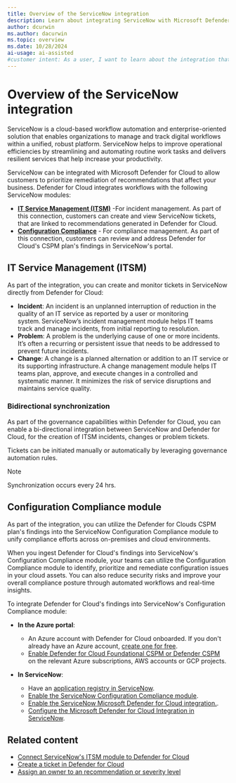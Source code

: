 ```yaml
---
title: Overview of the ServiceNow integration
description: Learn about integrating ServiceNow with Microsoft Defender for Cloud to protect Azure, hybrid, and multicloud machines.
author: dcurwin
ms.author: dacurwin
ms.topic: overview
ms.date: 10/28/2024
ai-usage: ai-assisted
#customer intent: As a user, I want to learn about the integration that exists between ServiceNow and Microsoft Defender for Cloud so that I can protect my Azure, hybrid, and multicloud machines.
---
```


# Overview of the ServiceNow integration

ServiceNow is a cloud-based workflow automation and enterprise-oriented solution that enables organizations to manage and track digital workflows within a unified, robust platform. ServiceNow helps to improve operational efficiencies by streamlining and automating routine work tasks and delivers resilient services that help increase your productivity.  

ServiceNow can be integrated with Microsoft Defender for Cloud to allow customers to prioritize remediation of recommendations that affect your business. Defender for Cloud integrates workflows with the following ServiceNow modules:

- **[IT Service Management (ITSM)](#it-service-management-itsm)** -For incident management. As part of this connection, customers can create and view ServiceNow tickets, that are linked to recommendations generated in Defender for Cloud.
- **[Configuration Compliance](#configuration-compliance-module)** - For compliance management. As part of this connection, customers can review and address Defender for Cloud's CSPM plan's findings in ServiceNow's portal.

## IT Service Management (ITSM)

As part of the integration, you can create and monitor tickets in ServiceNow directly from Defender for Cloud:

- **Incident**: An incident is an unplanned interruption of reduction in the quality of an IT service as reported by a user or monitoring system. ServiceNow’s incident management module helps IT teams track and manage incidents, from initial reporting to resolution.
- **Problem**: A problem is the underlying cause of one or more incidents. It’s often a recurring or persistent issue that needs to be addressed to prevent future incidents.
- **Change**: A change is a planned alternation or addition to an IT service or its supporting infrastructure. A change management module helps IT teams plan, approve, and execute changes in a controlled and systematic manner. It minimizes the risk of service disruptions and maintains service quality.

### Bidirectional synchronization

As part of the governance capabilities within Defender for Cloud, you can enable a bi-directional integration between ServiceNow and Defender for Cloud, for the creation of ITSM incidents, changes or problem tickets. 

Tickets can be initiated manually or automatically by leveraging governance automation rules.

> [!NOTE]
> Synchronization occurs every 24 hrs.

## Configuration Compliance module

As part of the integration, you can utilize the Defender for Clouds CSPM plan's findings into the ServiceNow Configuration Compliance module to unify compliance efforts across on-premises and cloud environments.

When you ingest Defender for Cloud's findings into ServiceNow's Configuration Compliance module, your teams can utilize the Configuration Compliance module to identify, prioritize and remediate configuration issues in your cloud assets. You can also reduce security risks and improve your overall compliance posture through automated workflows and real-time insights.  

To integrate Defender for Cloud's findings into ServiceNow's Configuration Compliance module:

- **In the Azure portal**:
    - An Azure account with Defender for Cloud onboarded. If you don't already have an Azure account, [create one for free](https://azure.microsoft.com/free/?WT.mc_id=A261C142F).
    - [Enable Defender for Cloud Foundational CSPM or Defender CSPM](tutorial-enable-cspm-plan.md) on the relevant Azure subscriptions, AWS accounts or GCP projects.

- **In ServiceNow**:
    - Have an [application registry in ServiceNow](https://www.opslogix.com/knowledgebase/servicenow/kb-create-a-servicenow-api-key-and-secret-for-the-scom-servicenow-incident-connector).
    - [Enable the ServiceNow Configuration Compliance module](https://store.servicenow.com/sn_appstore_store.do#!/store/application/29691e1f0212471dad08668c1e39932b/14.12.4?referer=%2Fstore%2Fsearch%3Flistingtype%3Dallintegrations%25253Bancillary_app%25253Bcertified_apps%25253Bcontent%25253Bindustry_solution%25253Boem%25253Butility%25253Btemplate%25253Bgenerative_ai%25253Bsnow_solution%26q%3DConfiguration%2520Compliance&sl=sh).
    - [Enable the ServiceNow Microsoft Defender for Cloud integration.](https://docs.servicenow.com/bundle/washingtondc-security-management/page/product/secops-integration-vr/azure-security-center/concept/cc_asc_overview.html).
    - [Configure the Microsoft Defender for Cloud Integration in ServiceNow](https://docs.servicenow.com/bundle/washingtondc-security-management/page/product/secops-integration-vr/azure-security-center/task/cc_asc_install_configure.html).

## Related content

- [Connect ServiceNow's ITSM module to Defender for Cloud](connect-servicenow.md)
- [Create a ticket in Defender for Cloud](create-ticket-servicenow.md)
- [Assign an owner to an recommendation or severity level](integration-servicenow.md)
